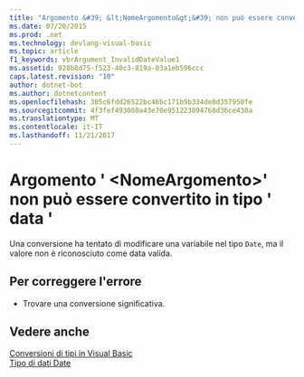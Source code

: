 ```yaml
---
title: "Argomento &#39; &lt;NomeArgomento&gt;&#39; non può essere convertito in tipo &#39; data &#39;"
ms.date: 07/20/2015
ms.prod: .net
ms.technology: devlang-visual-basic
ms.topic: article
f1_keywords: vbrArgument_InvalidDateValue1
ms.assetid: 928b8d75-f523-40c3-819a-03a1eb596ccc
caps.latest.revision: "10"
author: dotnet-bot
ms.author: dotnetcontent
ms.openlocfilehash: 305c6fdd26522bc46bc171b9b334de8d357950fe
ms.sourcegitcommit: 4f3fef493080a43e70e951223894768d36ce430a
ms.translationtype: MT
ms.contentlocale: it-IT
ms.lasthandoff: 11/21/2017
---
```

# <a name="argument-39ltargumentnamegt39-cannot-be-converted-to-type-39date39"></a>Argomento &#39; &lt;NomeArgomento&gt;&#39; non può essere convertito in tipo &#39; data &#39;
Una conversione ha tentato di modificare una variabile nel tipo `Date`, ma il valore non è riconosciuto come data valida.  
  
## <a name="to-correct-this-error"></a>Per correggere l'errore  
  
-   Trovare una conversione significativa.  
  
## <a name="see-also"></a>Vedere anche  
 [Conversioni di tipi in Visual Basic](../../visual-basic/programming-guide/language-features/data-types/type-conversions.md)  
 [Tipo di dati Date](../../visual-basic/language-reference/data-types/date-data-type.md)
